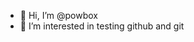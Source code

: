 - 👋 Hi, I’m @powbox
- 👀 I’m interested in testing github and git

<!---
powbox/powbox is a ✨ special ✨ repository because its `README.md` (this file) appears on your GitHub profile.
You can click the Preview link to take a look at your changes.
--->

